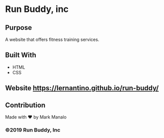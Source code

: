 # Run Buddy, inc
## Purpose
A website that offers fitness training services.
## Built With 
* HTML
* CSS
## Website https://lernantino.github.io/run-buddy/
## Contribution
Made with ❤ by Mark Manalo
### ©2019 Run Buddy, Inc
